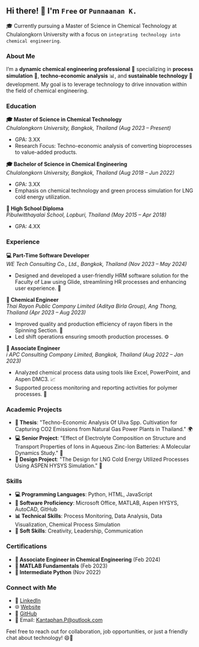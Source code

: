 ## Hi there! 👋 I'm `Free` or `Punnaanan K.`

🎓 Currently pursuing a Master of Science in Chemical Technology at Chulalongkorn University with a focus on `integrating technology into chemical engineering`. 

### About Me
I’m a **dynamic chemical engineering professional** 🌟 specializing in **process simulation** 🔄, **techno-economic analysis** 📊, and **sustainable technology** 🌱 development. My goal is to leverage technology to drive innovation within the field of chemical engineering. 

### Education
**🎓 Master of Science in Chemical Technology**  
_Chulalongkorn University, Bangkok, Thailand (Aug 2023 – Present)_  
- GPA: 3.XX  
- Research Focus: Techno-economic analysis of converting bioprocesses to value-added products.

**🎓 Bachelor of Science in Chemical Engineering**  
_Chulalongkorn University, Bangkok, Thailand (Aug 2018 – Jun 2022)_  
- GPA: 3.XX  
- Emphasis on chemical technology and green process simulation for LNG cold energy utilization.

**🏫 High School Diploma**  
_Pibulwitthayalai School, Lopburi, Thailand (May 2015 – Apr 2018)_  
- GPA: 4.XX

### Experience
**💻 Part-Time Software Developer**  
_WE Tech Consulting Co., Ltd., Bangkok, Thailand (Nov 2023 – May 2024)_  
- Designed and developed a user-friendly HRM software solution for the Faculty of Law using Glide, streamlining HR processes and enhancing user experience. 🎉

**🔬 Chemical Engineer**  
_Thai Rayon Public Company Limited (Aditya Birla Group), Ang Thong, Thailand (Apr 2023 – Aug 2023)_  
- Improved quality and production efficiency of rayon fibers in the Spinning Section. 🔧
- Led shift operations ensuring smooth production processes. ⚙️

**🔧 Associate Engineer**  
_i APC Consulting Company Limited, Bangkok, Thailand (Aug 2022 – Jan 2023)_  
- Analyzed chemical process data using tools like Excel, PowerPoint, and Aspen DMC3. 📈
- Supported process monitoring and reporting activities for polymer processes. 📝

### Academic Projects
- **📖 Thesis**: "Techno-Economic Analysis Of Ulva Spp. Cultivation for Capturing CO2 Emissions from Natural Gas Power Plants in Thailand." 🌍
- **💻 Senior Project**: "Effect of Electrolyte Composition on Structure and Transport Properties of Ions in Aqueous Zinc-Ion Batteries: A Molecular Dynamics Study." 🧪
- **🔗 Design Project**: "The Design for LNG Cold Energy Utilized Processes Using ASPEN HYSYS Simulation." 🚀

### Skills
- **💻 Programming Languages**: Python, HTML, JavaScript
- **🔧 Software Proficiency**: Microsoft Office, MATLAB, Aspen HYSYS, AutoCAD, GitHub
- **📊 Technical Skills**: Process Monitoring, Data Analysis, Data Visualization, Chemical Process Simulation
- **💬 Soft Skills**: Creativity, Leadership, Communication

### Certifications
- **📜 Associate Engineer in Chemical Engineering** (Feb 2024) 
- **📜 MATLAB Fundamentals** (Feb 2023) 
- **📜 Intermediate Python** (Nov 2022) 

### Connect with Me
- 🔗 [LinkedIn](https://www.linkedin.com/in/kantaphan-punnaanan/)  
- 🌐 [Website](https://www.kantaphan.fyi)  
- 🐙 [GitHub](https://github.com/qKTPq) 
- 📧 Email: [Kantaphan.P@outlook.com](mailto:Kantaphan.P@outlook.com)  

Feel free to reach out for collaboration, job opportunities, or just a friendly chat about technology! 😄🚀
